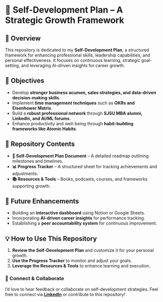 # 📖 Self-Development Plan – A Strategic Growth Framework  

## 📝 Overview  
This repository is dedicated to my **Self-Development Plan**, a structured framework for enhancing professional skills, leadership capabilities, and personal effectiveness. It focuses on continuous learning, strategic goal-setting, and leveraging AI-driven insights for career growth.  

## 🎯 Objectives  
- Develop **stronger business acumen, sales strategies, and data-driven decision-making skills**.  
- Implement **time management techniques** such as **OKRs and Eisenhower Matrix**.  
- Build a **robust professional network** through **SJSU MBA alumni, LinkedIn, and AI/ML forums**.  
- Enhance productivity and well-being through **habit-building frameworks like Atomic Habits**.  

## 📂 Repository Contents  
- **📄 Self-Development Plan Document** – A detailed roadmap outlining milestones and timelines.  
- **📊 Progress Tracker** – A structured sheet for tracking achievements and adjustments.  
- **📚 Resources & Tools** – Books, podcasts, courses, and frameworks supporting growth.  

## 🚀 Future Enhancements  
- Building an **interactive dashboard** using Notion or Google Sheets.  
- Incorporating **AI-driven career insights** for performance tracking.  
- Establishing a **peer accountability system** for continuous improvement.  

## 💡 How to Use This Repository  
1. **Review the Self-Development Plan** and customize it for your personal growth.  
2. **Use the Progress Tracker** to monitor and adjust your goals.  
3. **Leverage the Resources & Tools** to enhance learning and execution.  

### 🔗 Connect & Collaborate  
I’d love to hear feedback or collaborate on self-development strategies. Feel free to connect via **[LinkedIn](https://www.linkedin.com/in/ankita-sahoo-57716215b/)** or contribute to this repository!  
